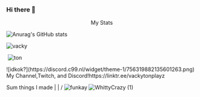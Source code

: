 
### Hi there 👋

<p style = "text-align:center;">My Stats</p>

![Anurag's GitHub stats](https://github-readme-stats.vercel.app/api?username=vackyton&theme=radical&show_icons=true)
<p><img  src="https://github-readme-stats.vercel.app/api/top-langs?username=vackyton&show_icons=true&theme=radical&locale=en&langs_count=10&layout=compact" alt="vacky" /></p>
<p>&nbsp;<img src="https://github-readme-stats.vercel.app/api?username=vackyton&show_icons=true&theme=radical&locale=en" alt="ton" /></p>
![idkok?](https://discord.c99.nl/widget/theme-1/756319882135601263.png)
My Channel,Twitch, and Discord!https://linktr.ee/vackytonplayz

Sum things I made |
                  |
                 \/
![funkay](https://user-images.githubusercontent.com/79385929/128585292-d77b5431-2ec3-4bc7-a092-8a9b7a72758b.png)
![WhittyCrazy (1)](https://user-images.githubusercontent.com/79385929/128584952-5b5e2eba-3534-41c2-8822-3ed599d7eff0.png)
